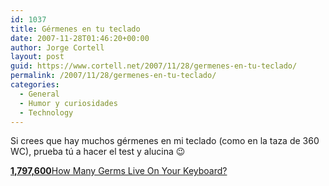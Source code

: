 ```yaml
---
id: 1037
title: Gérmenes en tu teclado
date: 2007-11-28T01:46:20+00:00
author: Jorge Cortell
layout: post
guid: https://www.cortell.net/2007/11/28/germenes-en-tu-teclado/
permalink: /2007/11/28/germenes-en-tu-teclado/
categories:
  - General
  - Humor y curiosidades
  - Technology
---
```

Si crees que hay muchos gérmenes en mi teclado (como en la taza de 360 WC), prueba tú a hacer el test y alucina 😉

[**1,797,600**<span>How Many Germs Live On Your Keyboard?</span>](https://www.justsayhi.com/bb/keyboard)